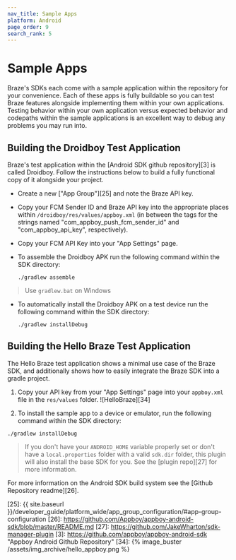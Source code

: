 ```yaml
---
nav_title: Sample Apps
platform: Android
page_order: 9
search_rank: 5
---
```

# Sample Apps

Braze's SDKs each come with a sample application within the repository for your convenience. Each of these apps is fully buildable so you can test Braze features alongside implementing them within your own applications. Testing behavior within your own application versus expected behavior and codepaths within the sample applications is an excellent way to debug any problems you may run into.

## Building the Droidboy Test Application
Braze's test application within the [Android SDK github repository][3] is called Droidboy. Follow the instructions below to build a fully functional copy of it alongside your project.

- Create a new ["App Group"][25] and note the Braze API key.
- Copy your FCM Sender ID and Braze API key into the appropriate places within `/droidboy/res/values/appboy.xml` (in between the tags for the strings named "com_appboy_push_fcm_sender_id" and "com_appboy_api_key", respectively).
- Copy your FCM API Key into your "App Settings" page.
- To assemble the Droidboy APK run the following command within the SDK directory:

  ```
  ./gradlew assemble
  ```
> Use `gradlew.bat` on Windows

- To automatically install the Droidboy APK on a test device run the following command within the SDK directory:

  ```
  ./gradlew installDebug
  ```

## Building the Hello Braze Test Application
The Hello Braze test application shows a minimal use case of the Braze SDK, and additionally shows how to easily integrate the Braze SDK into a gradle project.

1. Copy your API key from your "App Settings" page into your `appboy.xml` file in the `res/values` folder.
![HelloBraze][34]

2. To install the sample app to a device or emulator, run the following command within the SDK directory:
  ```
  ./gradlew installDebug
  ```

> If you don't have your `ANDROID_HOME` variable properly set or don't have a `local.properties` folder with a valid `sdk.dir` folder, this plugin will also install the base SDK for you. See the [plugin repo][27] for more information.

For more information on the Android SDK build system see the [Github Repository readme][26].

[25]: {{ site.baseurl }}/developer_guide/platform_wide/app_group_configuration/#app-group-configuration
[26]: https://github.com/Appboy/appboy-android-sdk/blob/master/README.md
[27]: https://github.com/JakeWharton/sdk-manager-plugin
[3]: https://github.com/appboy/appboy-android-sdk "Appboy Android Github Repository"
[34]: {% image_buster /assets/img_archive/hello_appboy.png %}
